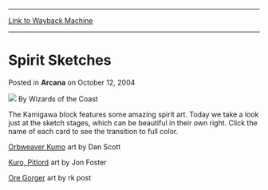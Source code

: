 
---
[Link to Wayback Machine](https://web.archive.org/web/20210920013245/https://magic.wizards.com/en/articles/archive/arcana/spirit-sketches-2004-10-12)

[_metadata_:author]:- "Wizards of the Coast"
[_metadata_:description]:- "The Kamigawa block features some amazing spirit art. Today we take a look just at the sketch stages, which can be beautiful in their own right. Click the name of each card to see the transition to full color. Orbweaver Kumo art by Dan Scott Kuro, Pitlord art by Jon Foster Ore Gorger art by rk post"
[_metadata_:generator]:- "Drupal 7 (http://drupal.org)"
[_metadata_:node]:- "607611"
[_metadata_:publish_date]:- "2004-10-12"
[_metadata_:source]:- "div-main-content"
[_metadata_:title]:- "Spirit Sketches"
[_metadata_:wayback_capture_timestamp]:- "2021-09-20 01:32:45"
[_metadata_:wayback_raw_url]:- "https://web.archive.org/web/20210920013245id_/https://magic.wizards.com/en/articles/archive/arcana/spirit-sketches-2004-10-12"
[_metadata_:wayback_url]:- "https://magic.wizards.com/en/articles/archive/arcana/spirit-sketches-2004-10-12"
---


Spirit Sketches
===============



 Posted in **Arcana**
 on October 12, 2004 






![](https://media.magic.wizards.com/styles/auth_small/public/images/person/wizards_author.jpg)
By Wizards of the Coast











The Kamigawa block features some amazing spirit art. Today we take a look just at the sketch stages, which can be beautiful in their own right. Click the name of each card to see the transition to full color.


  
[Orbweaver Kumo](https://gatherer.wizards.com/Pages/Card/Details.aspx?name=Orbweaver+Kumo) art by Dan Scott 


  
[Kuro, Pitlord](https://gatherer.wizards.com/Pages/Card/Details.aspx?name=Kuro%2C+Pitlord) art by Jon Foster 


  
[Ore Gorger](https://gatherer.wizards.com/Pages/Card/Details.aspx?name=Ore+Gorger) art by rk post 







